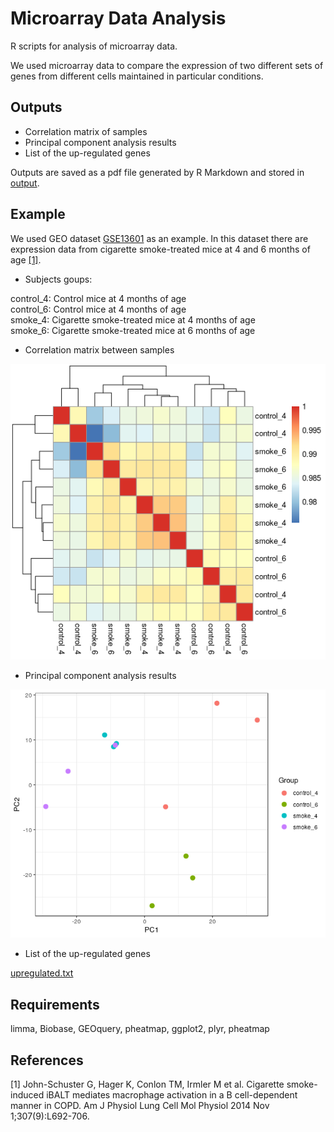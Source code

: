Microarray Data Analysis
============================
R scripts for analysis of microarray data.

We used microarray data to compare the expression of two different sets of genes from different cells maintained in particular conditions.

## Outputs
- Correlation matrix of samples
- Principal component analysis results
- List of the up-regulated genes

Outputs are saved as a pdf file generated by R Markdown and stored in <a href="https://github.com/Alirezafathian/microarray_data_analysis/tree/master/output">output</a>.

## Example

We used GEO dataset <a href="https://www.ncbi.nlm.nih.gov/geo/query/acc.cgi?acc=GSE52509">GSE13601</a> as an example. In this dataset there are expression data from cigarette smoke-treated mice at 4 and 6 months of age [[1]](#1).

- Subjects goups:

control_4: Control mice at 4 months of age   
control_6: Control mice at 4 months of age   
smoke_4: Cigarette smoke-treated mice at 4 months of age  
smoke_6: Cigarette smoke-treated mice at 6 months of age  

- Correlation matrix between samples

![](https://github.com/Alirezafathian/microarray_data_analysis/blob/master/output/fig/heatmap.png)

- Principal component analysis results

![](https://github.com/Alirezafathian/microarray_data_analysis/blob/master/output/fig/pca.png)

- List of the up-regulated genes

<a href="https://github.com/Alirezafathian/microarray_data_analysis/blob/master/output/upregulated/upregulated.txt">upregulated.txt</a>

## Requirements
limma,
Biobase,
GEOquery,
pheatmap,
ggplot2,
plyr,
pheatmap	

## References
<a id="2">[1]</a>
John-Schuster G, Hager K, Conlon TM, Irmler M et al. Cigarette smoke-induced iBALT mediates macrophage activation in a B cell-dependent manner in COPD. Am J Physiol Lung Cell Mol Physiol 2014 Nov 1;307(9):L692-706.
